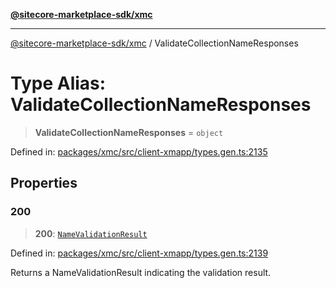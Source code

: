 [**@sitecore-marketplace-sdk/xmc**](../README.md)

***

[@sitecore-marketplace-sdk/xmc](../README.md) / ValidateCollectionNameResponses

# Type Alias: ValidateCollectionNameResponses

> **ValidateCollectionNameResponses** = `object`

Defined in: [packages/xmc/src/client-xmapp/types.gen.ts:2135](https://github.com/Sitecore/sitecore-marketplace-sdk/blob/af886e6134b8d1079ef5b8ef70b7eb2f1d9c8aeb/packages/xmc/src/client-xmapp/types.gen.ts#L2135)

## Properties

### 200

> **200**: [`NameValidationResult`](NameValidationResult.md)

Defined in: [packages/xmc/src/client-xmapp/types.gen.ts:2139](https://github.com/Sitecore/sitecore-marketplace-sdk/blob/af886e6134b8d1079ef5b8ef70b7eb2f1d9c8aeb/packages/xmc/src/client-xmapp/types.gen.ts#L2139)

Returns a NameValidationResult indicating the validation result.

